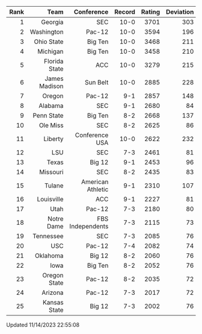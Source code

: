 | Rank  | Team                 | Conference           | Record   | Rating | Deviation |
| ---:  | ---:                 | ---:                 | ---:     | ---:   | ---:      |
| 1     | Georgia              | SEC                  | 10-0     | 3701   | 303       |
| 2     | Washington           | Pac-12               | 10-0     | 3594   | 196       |
| 3     | Ohio State           | Big Ten              | 10-0     | 3468   | 211       |
| 4     | Michigan             | Big Ten              | 10-0     | 3458   | 210       |
| 5     | Florida State        | ACC                  | 10-0     | 3279   | 215       |
| 6     | James Madison        | Sun Belt             | 10-0     | 2885   | 228       |
| 7     | Oregon               | Pac-12               | 9-1      | 2857   | 148       |
| 8     | Alabama              | SEC                  | 9-1      | 2680   | 84        |
| 9     | Penn State           | Big Ten              | 8-2      | 2668   | 137       |
| 10    | Ole Miss             | SEC                  | 8-2      | 2625   | 86        |
| 11    | Liberty              | Conference USA       | 10-0     | 2622   | 232       |
| 12    | LSU                  | SEC                  | 7-3      | 2461   | 81        |
| 13    | Texas                | Big 12               | 9-1      | 2453   | 96        |
| 14    | Missouri             | SEC                  | 8-2      | 2435   | 83        |
| 15    | Tulane               | American Athletic    | 9-1      | 2310   | 107       |
| 16    | Louisville           | ACC                  | 9-1      | 2227   | 81        |
| 17    | Utah                 | Pac-12               | 7-3      | 2180   | 80        |
| 18    | Notre Dame           | FBS Independents     | 7-3      | 2115   | 73        |
| 19    | Tennessee            | SEC                  | 7-3      | 2085   | 76        |
| 20    | USC                  | Pac-12               | 7-4      | 2082   | 74        |
| 21    | Oklahoma             | Big 12               | 8-2      | 2060   | 76        |
| 22    | Iowa                 | Big Ten              | 8-2      | 2052   | 76        |
| 23    | Oregon State         | Pac-12               | 8-2      | 2035   | 72        |
| 24    | Arizona              | Pac-12               | 7-3      | 2017   | 72        |
| 25    | Kansas State         | Big 12               | 7-3      | 2002   | 76        |

Updated 11/14/2023 22:55:08
